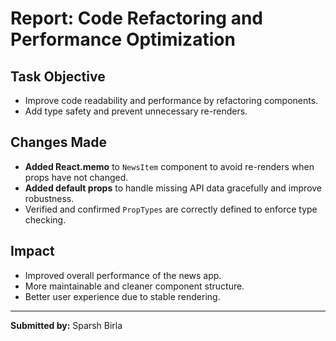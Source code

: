 # Report: Code Refactoring and Performance Optimization

## Task Objective

- Improve code readability and performance by refactoring components.
- Add type safety and prevent unnecessary re-renders.

## Changes Made

- **Added React.memo** to `NewsItem` component to avoid re-renders when props have not changed.
- **Added default props** to handle missing API data gracefully and improve robustness.
- Verified and confirmed `PropTypes` are correctly defined to enforce type checking.

## Impact

- Improved overall performance of the news app.
- More maintainable and cleaner component structure.
- Better user experience due to stable rendering.

---

**Submitted by:** Sparsh Birla
